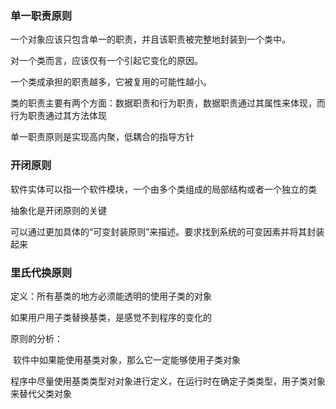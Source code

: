 ### 单一职责原则

一个对象应该只包含单一的职责，并且该职责被完整地封装到一个类中。

对一个类而言，应该仅有一个引起它变化的原因。

一个类成承担的职责越多，它被复用的可能性越小。

类的职责主要有两个方面：数据职责和行为职责，数据职责通过其属性来体现，而行为职责通过其方法体现

单一职责原则是实现高内聚，低耦合的指导方针



### 开闭原则

软件实体可以指一个软件模块，一个由多个类组成的局部结构或者一个独立的类

抽象化是开闭原则的关键

可以通过更加具体的“可变封装原则”来描述。要求找到系统的可变因素并将其封装起来

### 里氏代换原则

定义：所有基类的地方必须能透明的使用子类的对象

如果用户用子类替换基类，是感觉不到程序的变化的



原则的分析：

​	软件中如果能使用基类对象，那么它一定能够使用子类对象

​	程序中尽量使用基类类型对对象进行定义，在运行时在确定子类类型，用子类对象来替代父类对象

